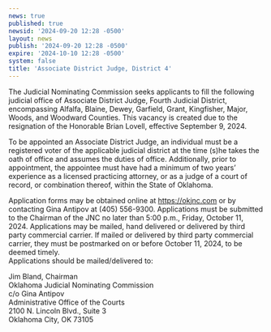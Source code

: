 ```yaml
---
news: true
published: true
newsid: '2024-09-20 12:28 -0500'
layout: news
publish: '2024-09-20 12:28 -0500'
expire: '2024-10-10 12:28 -0500'
system: false
title: 'Associate District Judge, District 4'
---
```

The Judicial Nominating Commission seeks applicants to fill the following judicial office of Associate District Judge, Fourth Judicial District, encompassing Alfalfa, Blaine, Dewey, Garfield, Grant, Kingfisher, Major, Woods, and Woodward Counties. This vacancy is created due to the resignation of the Honorable Brian Lovell, effective September 9, 2024.

To be appointed an Associate District Judge, an individual must be a registered voter of the applicable judicial district at the time (s)he takes the oath of office and assumes the duties of office. Additionally, prior to appointment, the appointee must have had a minimum of two years’ experience as a licensed practicing attorney, or as a judge of a court of record, or combination thereof, within the State of Oklahoma.

Application forms may be obtained online at https://okjnc.com or by contacting Gina Antipov at (405) 556-9300. Applications must be submitted to the Chairman of the JNC no later than 5:00 p.m., Friday, October 11, 2024. Applications may be mailed, hand delivered or delivered by third party commercial carrier. If mailed or delivered by third party commercial carrier, they must be postmarked on or before October 11, 2024, to be deemed timely.  
Applications should be mailed/delivered to:

Jim Bland, Chairman  
Oklahoma Judicial Nominating Commission  
c/o Gina Antipov  
Administrative Office of the Courts  
2100 N. Lincoln Blvd., Suite 3  
Oklahoma City, OK 73105  
